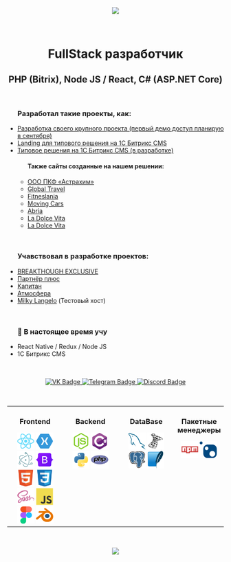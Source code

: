<div id="header" align="center">
  <img src="https://media.giphy.com/media/v1.Y2lkPTc5MGI3NjExNGI2MTA1YWE4OWI3YTc1N2UyOTA4ODQxNDg0NDgzOGRhNGM4NTQ2ZCZjdD1n/eNfWZqTVYGRv9ZsjS3/giphy.gif" width="200" />
</div>

<br/>
<br/>

<h1 align="center">FullStack разработчик</h1>
<h2 align="center">PHP (Bitrix), Node JS / React, C# (ASP.NET Core)</h2>

<br/>

<ul>
  <h3>Разработал такие проекты, как:</h3>
  <li><a href="">Разработка своего крупного проекта (первый демо доступ планирую в сентября)</a></li>
  <li><a href="https://turbosites.ru/">Landing для типового решения на 1С Битрикс CMS</a></li>
  <li><a href="https://test.turbosites.ru/">Типовое решения на 1С Битрикс CMS (в разработке)</a></li>
  <ul>
    <h4>Также сайты созданные на нашем решении:</h4>
    <li><a href="https://astra-farm.ru/">ООО ПКФ «Астрахим»</a></li>
    <li><a href="https://global-travel.su/">Global Travel</a></li>
    <li><a href="https://fitnesslania.ru/">Fitneslania</a></li>
    <li><a href="https://auto.turbosites.ru/">Moving Cars</a></li>
    <li><a href="https://medicine.turbosites.ru/">Abria</a></li>
    <li><a href="https://restaurant.turbosites.ru/">La Dolce Vita</a></li>
    <li><a href="https://restaurant.turbosites.ru/">La Dolce Vita</a></li>
  </ul>
</ul>

<br/>

<ul>
  <h3>Учавствовал в разработке проектов:</h3>
  <li><a href="https://breakthroughdxb.com/celebrity-booking/">BREAKTHOUGH EXCLUSIVE</a></li>
  <li><a href="https://partnerplus30.ru/">Партнёр плюс</a></li>
  <li><a href="https://astkapitan.ru/">Капитан</a></li>
  <li><a href="https://atmosfera30.ru/">Атмосфера</a></li>
  <li><a href="https://bx2.xelloy.ru/">Milky Langelo</a> (Тестовый хост)</li>
</ul>

<br/>

<ul>
  <h3>🦾 В настоящее время учу</h3>
  <li>React Native / Redux / Node JS</li>
  <li>1С Битрикс CMS</li>
</ul>

<br/>
<br/>

<div id="badges" align="center">
  <a href="https://vk.com/nikitamalcev03">
    <img src="https://img.shields.io/badge/VK-blue?style=for-the-badge&logo=vk&logoColor=white" alt="VK Badge"/>
  </a>
  <a href="https://t.me/nikitamalcev3">
    <img src="https://img.shields.io/badge/Telegram-00BFFF?style=for-the-badge&logo=telegram&logoColor=white" alt="Telegram Badge"/>
  </a>
  <a href="https://discord.gg/Wkh4SwNYXf">
    <img src="https://img.shields.io/badge/Discord-6A5ACD?style=for-the-badge&logo=discord&logoColor=white" alt="Discord Badge"/>
  </a>
</div>

<br/>
<br/>

<table align="center">
  <tr>
    <td valign="top" width="33%">
      <div align="center">
        <h3>Frontend</h3>
        <img src="https://github.com/devicons/devicon/blob/master/icons/react/react-original.svg" title="React" alt="React" width="40" height="40" />
        <img src="https://github.com/devicons/devicon/blob/master/icons/xamarin/xamarin-original.svg" title="XAMARIN" alt="XAMARIN" width="40" height="40" />
        <img src="https://github.com/devicons/devicon/blob/master/icons/electron/electron-original.svg" title="ElectronJS" alt="ElectronJS" width="40" height="40" />
        <img src="https://github.com/devicons/devicon/blob/master/icons/bootstrap/bootstrap-original.svg" title="Bootstrap" alt="Bootstrap" width="40" height="40" />
        <img src="https://github.com/devicons/devicon/blob/master/icons/html5/html5-original.svg" title="HTML5" alt="HTML5" width="40" height="40" />
        <img src="https://github.com/devicons/devicon/blob/master/icons/css3/css3-original.svg" title="CSS3" alt="CSS3" width="40" height="40" />
        <img src="https://github.com/devicons/devicon/blob/master/icons/sass/sass-original.svg" title="SASS" alt="SASS" width="40" height="40" />
        <img src="https://github.com/devicons/devicon/blob/master/icons/javascript/javascript-original.svg" title="JS" alt="JS" width="40" height="40" />
        <img src="https://github.com/devicons/devicon/blob/master/icons/figma/figma-original.svg" title="Figma" alt="Figma" width="40" height="40" />
        <img src="https://github.com/devicons/devicon/blob/master/icons/blender/blender-original.svg" title="Blender" alt="Blender" width="40" height="40" />
      </div>
    </td>
    <td valign="top" width="33%">
      <div align="center">
        <h3>Backend</h3>
        <img src="https://github.com/devicons/devicon/blob/master/icons/nodejs/nodejs-original.svg" title="NodeJS" alt="NodeJS" width="40" height="40" />
        <img src="https://github.com/devicons/devicon/blob/master/icons/csharp/csharp-original.svg" title="C#" alt="C#" width="40" height="40" />
        <img src="https://github.com/devicons/devicon/blob/master/icons/python/python-original.svg" title="Python" alt="Python" width="40" height="40" />
        <img src="https://github.com/devicons/devicon/blob/master/icons/php/php-original.svg" title="PHP" alt="PHP" width="40" height="40" />
      </div>
    </td>
    <td valign="top" width="33%">
      <div align="center">
        <h3>DataBase</h3>
        <img src="https://github.com/devicons/devicon/blob/master/icons/mysql/mysql-original.svg" title="MySQL" alt="MySQL" width="40" height="40" />
        <img src="https://github.com/devicons/devicon/blob/master/icons/microsoftsqlserver/microsoftsqlserver-plain.svg" title="TransactSQL" alt="TransactSQL" width="40" height="40" />
        <img src="https://github.com/devicons/devicon/blob/master/icons/postgresql/postgresql-original.svg" title="PostrgeSQL" alt="PostrgeSQL" width="40" height="40" />
        <img src="https://github.com/devicons/devicon/blob/master/icons/sqlite/sqlite-original.svg" title="sqlite" alt="sqlite" width="40" height="40" />
      </div>
    </td>
    <td valign="top" width="33%">
      <div align="center">
        <h3>Пакетные менеджеры</h3>
        <img src="https://github.com/devicons/devicon/blob/master/icons/npm/npm-original-wordmark.svg" title="npm" alt="npm" width="40" height="40" />
        <img src="https://github.com/devicons/devicon/blob/master/icons/nuget/nuget-original.svg" title="NuGet" alt="NuGet" width="40" height="40" />
      </div>
    </td>
    </td>
  </tr>
</table>

<br/>
<br/>

<div align="center">
  <picture>
    <source 
      srcset="https://github-readme-stats.vercel.app/api?username=Malcev-Nikita&show_icons=true&theme=dark"
      media="(prefers-color-scheme: dark)"
    />
    <source
      srcset="https://github-readme-stats.vercel.app/api?username=Malcev-Nikita&show_icons=true"
      media="(prefers-color-scheme: light), (prefers-color-scheme: no-preference)"
    />
  <img src="https://github-readme-stats.vercel.app/api?username=Malcev-Nikita&show_icons=true" />
  </picture>
</div>
